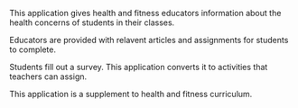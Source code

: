 This application gives health and fitness educators information about the health concerns of students in their classes.

Educators are provided with relavent articles and assignments for students to complete. 

Students fill out a survey. This application converts it to activities that teachers can assign. 

This application is a supplement to health and fitness curriculum.